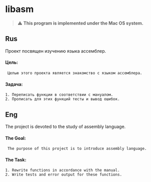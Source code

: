 # libasm

> :warning: **This program is implemented under the Mac OS system.**

## Rus

Проект посвящен изучению языка ассемблер.

#### Цель:
```
 Целью этого проекта является знакомство с языком ассемблера.
```
#### Задача:
```
1. Переписать функции в соответствии с мануалом.
2. Прописать для этих функций тесты и вывод ошибок.
```

## Eng

The project is devoted to the study of assembly language.

#### The Goal:
```
 The purpose of this project is to introduce assembly language.
```
#### The Task:
```
1. Rewrite functions in accordance with the manual.
2. Write tests and error output for these functions.
```
